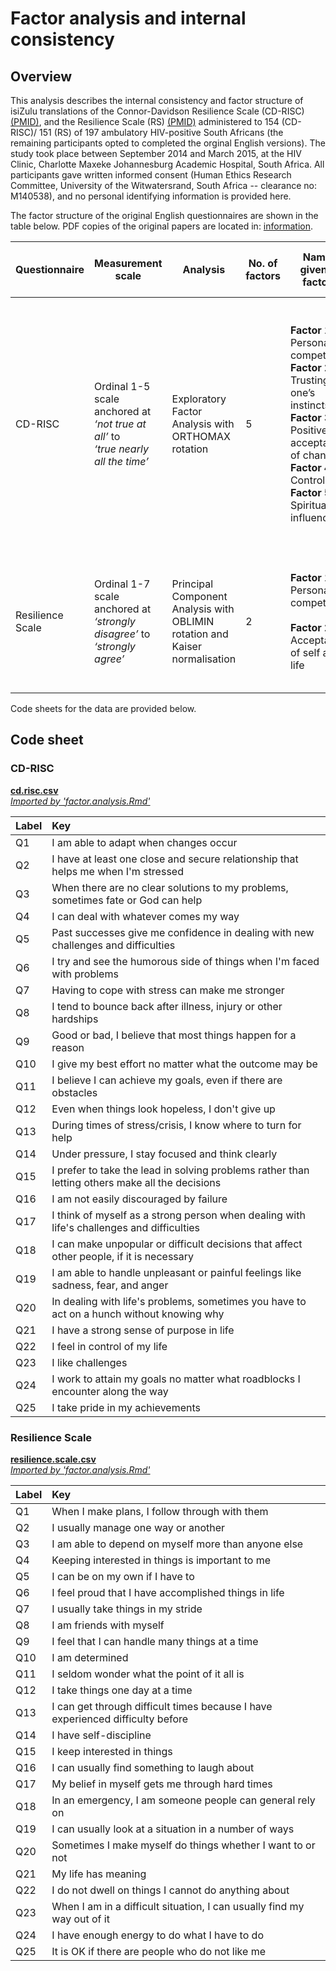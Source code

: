 # Factor analysis and internal consistency

## Overview
This analysis describes the internal consistency and factor structure of isiZulu translations of the Connor-Davidson Resilience Scale (CD-RISC) [(PMID)](http://http://www.ncbi.nlm.nih.gov/pubmed/12964174), and the Resilience Scale (RS) [(PMID)](http://www.ncbi.nlm.nih.gov/pubmed/7850498) administered to 154 (CD-RISC)/ 151 (RS) of 197 ambulatory HIV-positive South Africans (the remaining participants opted to completed the orginal English versions). The study took place between September 2014 and March 2015, at the HIV Clinic, Charlotte Maxeke Johannesburg Academic Hospital, South Africa. All participants gave written informed consent (Human Ethics Research Committee, University of the Witwatersrand, South Africa -- clearance no: M140538), and no personal identifying information is provided here. 

The factor structure of the original English questionnaires are shown in the table below. PDF copies of the original papers are located in: [information](./information/).

| Questionnaire | Measurement scale | Analysis | No. of factors | Names given to factors | Questions loading onto each factor |
|---|----|---|---|----------------|------------------------------------------------------------------------------------------------------------------------------------------------------------------------|
| CD-RISC | Ordinal 1-5 scale anchored at<br>*‘not true at all’* to<br>*‘true nearly all the time’* | Exploratory Factor<br>Analysis with<br>ORTHOMAX rotation | 5 | **Factor 1:** Personal competence<br>**Factor 2:** Trusting one’s instincts<br>**Factor 3:** Positive acceptance of change<br>**Factor 4:**<br>Control<br>**Factor 5:** Spiritual influences | **Factor 1:**<br>10, 11, 12, 16, 17, 23, 24, 25<br>**Factor 2:**<br>6, 7, 14, 15, 18, 19, 20<br><br>**Factor 3:**<br>1, 4, 5, 2, 8<br><br><br>**Factor 4:**<br>13, 21, 22<br>**Factor 5:**<br>3,9<br><br> |
| Resilience Scale | Ordinal 1-7 scale anchored at<br>*‘strongly disagree’* to *‘strongly agree’* | Principal Component Analysis with OBLIMIN<br>rotation and Kaiser normalisation | 2 | **Factor 1:** Personal competence<br><br>**Factor 2:** Acceptance of self and life | **Factor 1:**<br>1, 2, 3, 4, 5, 6, 9, 10,13, 14, 15, 17, 18, 19, 20, 23, 24<br>**Factor 2:**<br>7, 8, 11, 12, 16, 21, 22, 25 |

Code sheets for the data are provided below.

## Code sheet
### CD-RISC
[**cd.risc.csv**](./data/)  
[_Imported by 'factor.analysis.Rmd'_](.)  

| Label   | Key                                                                                             |
|:--------|:------------------------------------------------------------------------------------------------|
| Q1      | I am able to adapt when changes occur                                                           |
| Q2      | I have at least one close and secure relationship that helps me when I'm stressed               |
| Q3      | When there are no clear solutions to my problems, sometimes fate or God can help                |
| Q4      | I can deal with whatever comes my way                                                           |
| Q5      | Past successes give me confidence in dealing with new challenges and difficulties               |
| Q6      | I try and see the humorous side of things when I'm faced with problems                          |
| Q7      | Having to cope with stress can make me stronger                                                 |
| Q8      | I tend to bounce back after illness, injury or other hardships                                  |
| Q9      | Good or bad, I believe that most things happen for a reason                                     |
| Q10     | I give my best effort no matter what the outcome may be                                         |
| Q11     | I believe I can achieve my goals, even if there are obstacles                                   |
| Q12     | Even when things look hopeless, I don't give up                                                 |
| Q13     | During times of stress/crisis, I know where to turn for help                                    |
| Q14     | Under pressure, I stay focused and think clearly                                                |
| Q15     | I prefer to take the lead in solving problems rather than letting others make all the decisions |
| Q16     | I am not easily discouraged by failure                                                          |
| Q17     | I think of myself as a strong person when dealing with life's challenges and difficulties       |
| Q18     | I can make unpopular or difficult decisions that affect other people, if it is necessary        |
| Q19     | I am able to handle unpleasant or painful feelings like sadness, fear, and anger                |
| Q20     | In dealing with life's problems, sometimes you have to act on a hunch without knowing why       |
| Q21     | I have a strong sense of purpose in life                                                        |
| Q22     | I feel in control of my life                                                                    |
| Q23     | I like challenges                                                                               |
| Q24     | I work to attain my goals no matter what roadblocks I encounter along the way                   |
| Q25     | I take pride in my achievements                                                                 |

### Resilience Scale
[**resilience.scale.csv**](./data/)  
[_Imported by 'factor.analysis.Rmd'_](.)  

| Label   | Key                                                                            |
|:--------|:-------------------------------------------------------------------------------|
| Q1      | When I make plans, I follow through with them                                  |
| Q2      | I usually manage one way or another                                            |
| Q3      | I am able to depend on myself more than anyone else                            |
| Q4      | Keeping interested in things is important to me                                |
| Q5      | I can be on my own if I have to                                                |
| Q6      | I feel proud that I have accomplished things in life                           |
| Q7      | I usually take things in my stride                                             |
| Q8      | I am friends with myself                                                       |
| Q9      | I feel that I can handle many things at a time                                 |
| Q10     | I am determined                                                                |
| Q11     | I seldom wonder what the point of it all is                                    |
| Q12     | I take things one day at a time                                                |
| Q13     | I can get through difficult times because I have experienced difficulty before |
| Q14     | I have self-discipline                                                         |
| Q15     | I keep interested in things                                                    |
| Q16     | I can usually find something to laugh about                                    |
| Q17     | My belief in myself gets me through hard times                                 |
| Q18     | In an emergency, I am someone people can general rely on                       |
| Q19     | I can usually look at a situation in a number of ways                          |
| Q20     | Sometimes I make myself do things whether I want to or not                     |
| Q21     | My life has meaning                                                            |
| Q22     | I do not dwell on things I cannot do anything about                            |
| Q23     | When I am in a difficult situation, I can usually find my way out of it        |
| Q24     | I have enough energy to do what I have to do                                   |
| Q25     | It is OK if there are people who do not like me                                |


